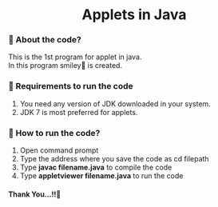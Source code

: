 <html>
    <h1 align="center">Applets in Java</h1>
    <h3>📍 About the code?</h3>
    <p>This is the 1st program for applet in java.<br> In this program smiley🙂 is created.</p>
    <h3>📍 Requirements to run the code</h3>
    <ol>
        <li>You need any version of JDK downloaded in your system.</li>
        <li>JDK 7 is most preferred for applets.</li>
    </ol>
    <h3>📍 How to run the code?</h3>
    <ol>
        <li>Open command prompt</li>
        <li>Type the address where you save the code as cd filepath</li>
        <li>Type <b>javac filename.java</b> to compile the code</li>
        <li>Type <b>appletviewer filename.java</b> to run the code</li>
    </ol>
    <h4>Thank You...!!🙏</h4>
</html>